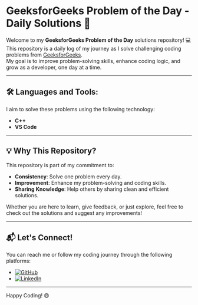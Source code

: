 # GeeksforGeeks Problem of the Day - Daily Solutions 🚀

Welcome to my **GeeksforGeeks Problem of the Day** solutions repository! 💻  
This repository is a daily log of my journey as I solve challenging coding problems from [GeeksforGeeks](https://practice.geeksforgeeks.org/problem-of-the-day).  
My goal is to improve problem-solving skills, enhance coding logic, and grow as a developer, one day at a time.

---

## 🛠️ Languages and Tools:

I aim to solve these problems using the following technology:

- **C++**
- **VS Code**

---

## 💡 Why This Repository?

This repository is part of my commitment to:

- **Consistency**: Solve one problem every day.
- **Improvement**: Enhance my problem-solving and coding skills.
- **Sharing Knowledge**: Help others by sharing clean and efficient solutions.

Whether you are here to learn, give feedback, or just explore, feel free to check out the solutions and suggest any improvements!

---

## 📬 Let's Connect!

You can reach me or follow my coding journey through the following platforms:

- [![GitHub](https://img.shields.io/badge/GitHub-333?style=for-the-badge&logo=github&logoColor=white)](https://github.com/intjarmansuri)
- [![LinkedIn](https://img.shields.io/badge/LinkedIn-0077B5?style=for-the-badge&logo=linkedin&logoColor=white)](https://www.linkedin.com/in/intjarmansuri)

---

Happy Coding! 😄
